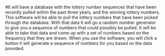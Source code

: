 #It will have a database with the lottery number sequences that have been recently pulled within the past three years, and the winning lottery numbers. This software will be able to pull the lottery numbers that have been picked through the database. With that data it will go a random number generator to give you a sequence of numbers that could possibly be pulled. It will be able to take that data and come up with a set of numbers based on the frequency that they are drawn. When you use the software, you will click a button it will generate a sequence of numbers for you based on the data provided. 
